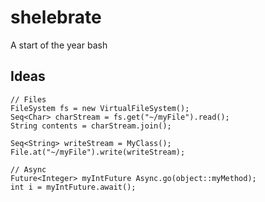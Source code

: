 # shelebrate
A start of the year bash

## Ideas

```
// Files
FileSystem fs = new VirtualFileSystem();
Seq<Char> charStream = fs.get("~/myFile").read();
String contents = charStream.join();

Seq<String> writeStream = MyClass();
File.at("~/myFile").write(writeStream);  

// Async
Future<Integer> myIntFuture Async.go(object::myMethod);
int i = myIntFuture.await();

```